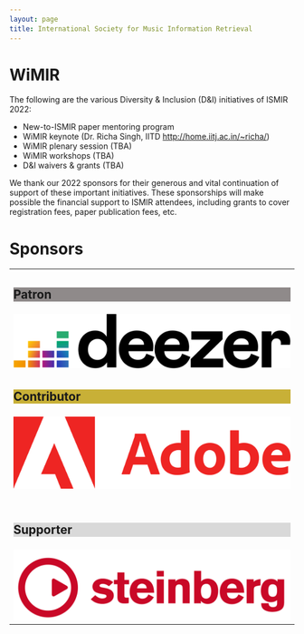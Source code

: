 ```yaml
---
layout: page
title: International Society for Music Information Retrieval
---
```

# WiMIR

The following are the various Diversity & Inclusion (D&I) initiatives of ISMIR 2022:
* New-to-ISMIR paper mentoring program
* WiMIR keynote (Dr. Richa Singh, IITD http://home.iitj.ac.in/~richa/)
* WiMIR plenary session (TBA)
* WiMIR workshops (TBA)
* D&I waivers & grants (TBA)

We thank our 2022 sponsors for their generous and vital continuation of support of these important initiatives. These sponsorships will make possible the financial  support to ISMIR attendees, including grants to cover registration fees, paper publication fees, etc.
<h1>Sponsors</h1>
<table class="customtable">
    <tr>
        <td class="teamsection" colspan="4">
            <h2 class="sponsorhead" style="background-color:#8f8a8a;">Patron</h2>
        </td>
    </tr>
    <tr>
        <td class="teamsection">
            <a href="https://deezer.com" target="_blank"><img src="../assets/sponsors/deezer_logo.png" alt="Avatar" class="platinum-wrapper"></a>
        </td>
    </tr>
    <tr>
        <td class="teamsection" colspan="4">
            <h2 class="sponsorhead" style="background-color:#c8b037;">Contributor</h2>
        </td>
    </tr>
    <tr>
        <td class="teamsection">
            <a href="https://www.adobe.com" target="_blank"><img src="../assets/sponsors/Adobe-logo.png" alt="Avatar" class="gold-wrapper"></a>
        </td>
    </tr>
    <tr>
       <td>&nbsp;</td>
    </tr>
    <tr>
        <td class="teamsection" colspan="4">
            <h2 class="sponsorhead" style="background-color:#d9d9d9;">Supporter</h2>
        </td>
    </tr>
    <tr>
        <td class="teamsection">
            <a href="https://www.steinberg.net/" target="_blank"><img src="../assets/sponsors/Steinberg-logo.png" alt="Avatar" class="silver-wrapper"></a>
        </td>
    </tr>
</table>
<br><br>